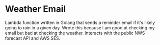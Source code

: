<h1>Weather Email</h1>

Lambda function written in Golang that sends a reminder email if it's likely going to rain in a given day. Wrote this because I am good at checking my email but bad at checking the weather. Interacts with the public NWS forecast API and AWS SES.